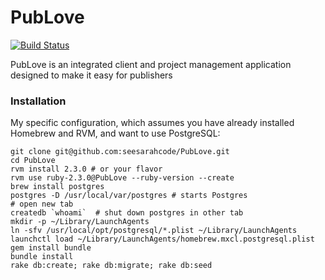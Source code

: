 # PubLove
[![Build Status](https://travis-ci.org/seesarahcode/PubLove.png)](https://travis-ci.org/seesarahcode/PubLove)

PubLove is an integrated client and project management application designed to make it easy for publishers

### Installation

My specific configuration, which assumes you have already installed Homebrew and RVM, and want to use PostgreSQL:

```
git clone git@github.com:seesarahcode/PubLove.git
cd PubLove
rvm install 2.3.0 # or your flavor
rvm use ruby-2.3.0@PubLove --ruby-version --create
brew install postgres
postgres -D /usr/local/var/postgres # starts Postgres
# open new tab
createdb `whoami`  # shut down postgres in other tab
mkdir -p ~/Library/LaunchAgents
ln -sfv /usr/local/opt/postgresql/*.plist ~/Library/LaunchAgents
launchctl load ~/Library/LaunchAgents/homebrew.mxcl.postgresql.plist
gem install bundle
bundle install
rake db:create; rake db:migrate; rake db:seed
```
